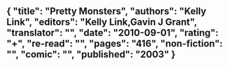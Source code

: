 {
 "title": "Pretty Monsters",
 "authors": "Kelly Link",
 "editors": "Kelly Link,Gavin J Grant",
 "translator": "",
 "date": "2010-09-01",
 "rating": "+",
 "re-read": "",
 "pages": "416",
 "non-fiction": "",
 "comic": "",
 "published": "2003"
}
---

